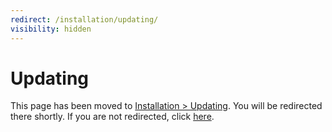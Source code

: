 ```yaml
---
redirect: /installation/updating/
visibility: hidden
---
```


# Updating

This page has been moved to [Installation > Updating](/Installation/Updating/index.md). You will be redirected there shortly. If you are not redirected, click [here](/installation/updating/).
